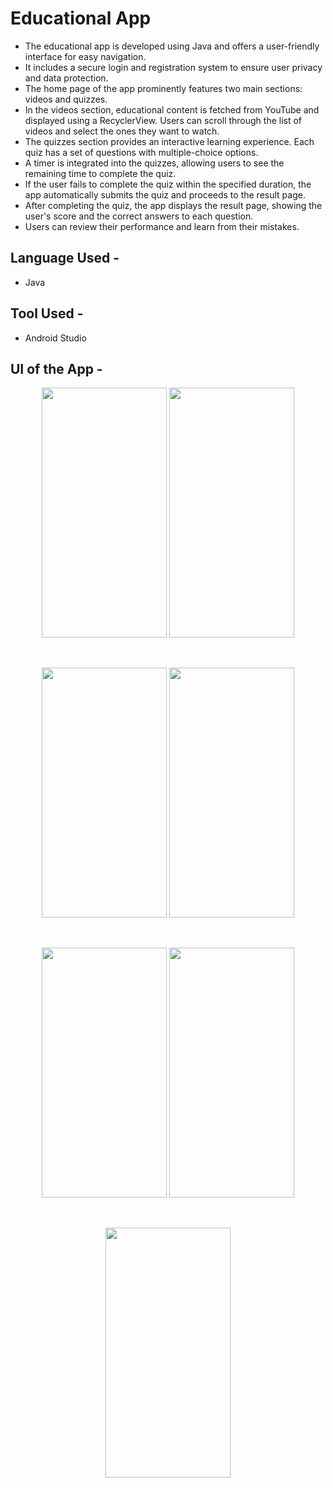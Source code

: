 # Educational App

<ul>
  <li>The educational app is developed using Java and offers a user-friendly interface for easy navigation.</li>
  <li>It includes a secure login and registration system to ensure user privacy and data protection.</li>
  <li>The home page of the app prominently features two main sections: videos and quizzes.</li>
  <li>In the videos section, educational content is fetched from YouTube and displayed using a RecyclerView. Users can scroll through the list of videos and select the ones they want to watch.</li>
  <li>The quizzes section provides an interactive learning experience. Each quiz has a set of questions with multiple-choice options.</li>
  <li>A timer is integrated into the quizzes, allowing users to see the remaining time to complete the quiz.</li>
  <li>If the user fails to complete the quiz within the specified duration, the app automatically submits the quiz and proceeds to the result page.</li>
  <li>After completing the quiz, the app displays the result page, showing the user's score and the correct answers to each question.</li>
  <li>Users can review their performance and learn from their mistakes.</li>
</ul>

## Language Used - 
<ul><li>Java</li></ul>

## Tool Used - 
<ul><li>Android Studio</li></ul>

## UI of the App - 
<p align="center"><kbd><img src="https://github.com/HarshalDhunde/Education_App/assets/101267394/2498716c-a733-4177-a28a-a6768f45e100.png" width="200" height="400" /></kbd>
<kbd><img src="https://github.com/HarshalDhunde/Education_App/assets/101267394/dadc2e78-fde5-42cc-b708-aad07b3a04d9.png" width="200" height="400" /></kbd></p><br>
<p align="center"><kbd><img src="https://github.com/HarshalDhunde/Education_App/assets/101267394/e4f7e5f6-591f-454f-9943-21967273f3f5.png" width="200" height="400" /></kbd>
<kbd><img src="https://github.com/HarshalDhunde/Education_App/assets/101267394/8046873f-ee52-41c5-8bc9-0f64288f5f43.png" width="200" height="400" /></kbd></p><br>
<p align="center"><kbd><img src="https://github.com/HarshalDhunde/Education_App/assets/101267394/e6324083-62ab-4408-924b-2099c34d8766.png" width="200" height="400" /></kbd>
<kbd><img src="https://github.com/HarshalDhunde/Education_App/assets/101267394/1045c996-71d2-4e1b-bbe4-f7c2229f6e66.png" width="200" height="400" /></kbd></p><br>
<p align="center"><kbd><img src="https://github.com/HarshalDhunde/Education_App/assets/101267394/2eeb52f6-df0d-4a27-9e24-c7f219a3699f.png" width="200" height="400" /></kbd></p>

